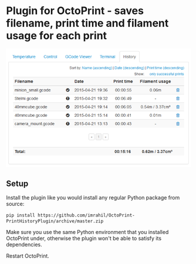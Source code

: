 # Plugin for OctoPrint - saves filename, print time and filament usage for each print

![PrintHistory](printhistory.png?raw=true) 

## Setup

Install the plugin like you would install any regular Python package from source:

    pip install https://github.com/imrahil/OctoPrint-PrintHistoryPlugin/archive/master.zip
    
Make sure you use the same Python environment that you installed OctoPrint under, otherwise the plugin
won't be able to satisfy its dependencies.

Restart OctoPrint. 
